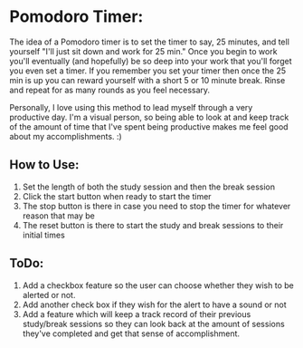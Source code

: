 # Pomodoro Timer:
The idea of a Pomodoro timer is to set the timer to say, 25 minutes, and tell yourself "I'll just sit down and work for 25 min." Once you begin to work you'll eventually (and hopefully) be so deep into your work that you'll forget you even set a timer. If you remember you set your timer then once the 25 min is up you can reward yourself with a short 5 or 10 minute break. Rinse and repeat for as many rounds as you feel necessary.


Personally, I love using this method to lead myself through a very productive day. I'm a visual person, so being able to look at and keep track of the amount of time that I've spent being productive makes me feel good about my accomplishments. :)


## How to Use:
1. Set the length of both the study session and then the break session
2. Click the start button when ready to start the timer
3. The stop button is there in case you need to stop the timer for whatever reason that may be
3. The reset button is there to start the study and break sessions to their initial times

## ToDo:

1. Add a checkbox feature so the user can choose whether they wish to be alerted or not.
2. Add another check box if they wish for the alert to have a sound or not
3. Add a feature which will keep a track record of their previous study/break sessions so they can look back at the amount of sessions they've completed and get that sense of accomplishment.
